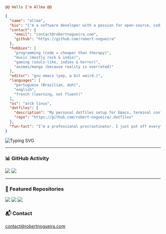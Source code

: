 ```diff
@@ Hello I'm Allma @@
```

```json
{
  "name": "allma",
  "bio": "I'm a software developer with a passion for open-source, coding, and all things tech.",
  "contact": {
    "email": "contact@robertnogueira.com",
    "github": "https://github.com/robert-nogueira"
  },
  "hobbies": [
    "programming (code = cheaper than therapy)",
    "music (mostly rock & indie)",
    "gaming (souls-like, indies & horror)",
    "animes/manga (because reality is overrated)"
  ],
  "editor": "gnu emacs (yep, a bit weird.)",
  "languages": [
    "portuguese (Brazilian, duh)",
    "english",
    "french (learning, not fluent)"
  ],
  "os": "arch linux",
  "dotfiles": {
    "description": "My personal dotfiles setup for Emacs, terminal configs, & dev tools.",
    "repo": "https://github.com/robert-nogueira/.dotfiles"
  },
  "fun-fact": "I’m a professional procrastinator. I just put off everything... except coding!"
}
```

![Typing SVG](https://readme-typing-svg.demolab.com?font=Fira+Code&weight=100&size=14&duration=2000&pause=2000&color=D2A8FF&vCenter=true&width=700&lines=%24+emacs+~%2F.emacs.d%2Finit.el+%26%26+echo+%22I%E2%80%99m+configuring+the+universe%22;%24+sudo+pacman+-S+python-pipx+%26%26+pipx+install+allma;%24+allma+--run+%26%26+echo+%22Ready+to+conquer+the+world%22;%24+rm+-rf+%2F+%26%26+sudo+reboot)

---

### 📊 GitHub Activity  

<div display="flex">
  <img src="https://github-readme-stats.vercel.app/api?username=Robert-Nogueira&show_icons=true&theme=radical" />
  <img src="https://github-readme-streak-stats.herokuapp.com/?user=Robert-Nogueira&theme=radical" />
</div>

---

### 🚀 Featured Repositories  

<div display="flex">

  <img src="https://github-readme-stats.vercel.app/api/pin/?username=squarecloudofc&repo=sdk-api-py&show_owner=true&theme=radical" />  
  <img src="https://github-readme-stats.vercel.app/api/pin/?username=Robert-Nogueira&repo=tuicord&theme=radical" />
  <img src="https://github-readme-stats.vercel.app/api/pin/?username=Robert-Nogueira&repo=.dotfiles&theme=radical" />

</div>

### 📬 Contact
[contact@robertnogueira.com](mailto:contact@robertnogueira.com)


